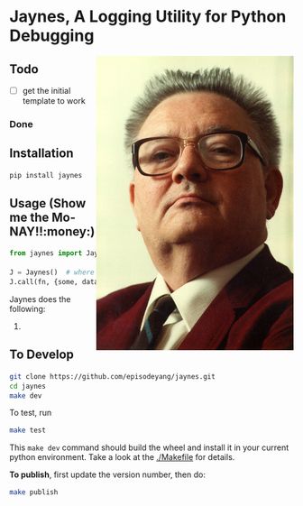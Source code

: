# Jaynes, A Logging Utility for Python Debugging
<a href="figures/ETJaynes_defiant.jpg" target="_blank"><img src="figures/ETJaynes_defiant.jpg" alt="Defiant Jaynes" align="right" width="350px"></a>
## Todo

- [ ] get the initial template to work

### Done

    
## Installation

```bash
pip install jaynes
```

## Usage (**Show me the Mo-NAY!!:money:**)

```python
from jaynes import Jaynes

J = Jaynes()  # where you add aws configurations
J.call(fn, {some, data})
```

Jaynes does the following:

1. 

## To Develop

```bash
git clone https://github.com/episodeyang/jaynes.git
cd jaynes
make dev
```

To test, run

```bash
make test
```

This `make dev` command should build the wheel and install it in your current python environment. Take a look at the [./Makefile](./Makefile) for details.

**To publish**, first update the version number, then do:

```bash
make publish
```
